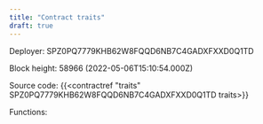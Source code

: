 ```yaml
---
title: "Contract traits"
draft: true
---
```

Deployer: SPZ0PQ7779KHB62W8FQQD6NB7C4GADXFXXD0Q1TD


 



Block height: 58966 (2022-05-06T15:10:54.000Z)

Source code: {{<contractref "traits" SPZ0PQ7779KHB62W8FQQD6NB7C4GADXFXXD0Q1TD traits>}}

Functions:


